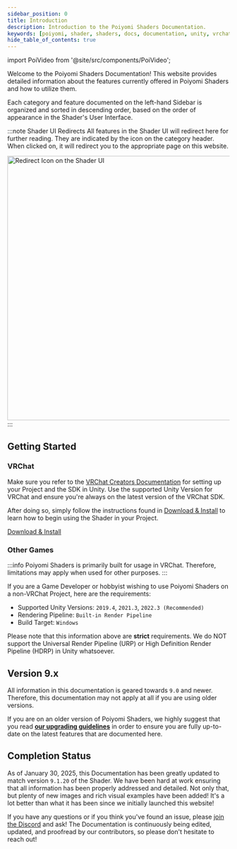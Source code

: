 ```yaml
---
sidebar_position: 0
title: Introduction
description: Introduction to the Poiyomi Shaders Documentation.
keywords: [poiyomi, shader, shaders, docs, documentation, unity, vrchat]
hide_table_of_contents: true
---
```

import PoiVideo from '@site/src/components/PoiVideo';

Welcome to the Poiyomi Shaders Documentation! This website provides detailed information about the features currently offered in Poiyomi Shaders and how to utilize them.

Each category and feature documented on the left-hand Sidebar is organized and sorted in descending order, based on the order of appearance in the Shader's User Interface.

:::note Shader UI Redirects
All features in the Shader UI will redirect here for further reading. They are indicated by the <FAIcon icon="fa-solid fa-circle-question"/> icon on the category header. When clicked on, it will redirect you to the appropriate page on this website.

<a>
<img src="/img/general/UIRedirect.png" alt="Redirect Icon on the Shader UI" width="600px"/>
</a>
:::

## Getting Started

### VRChat

Make sure you refer to the [VRChat Creators Documentation](https://creators.vrchat.com/sdk/) for setting up your Project and the SDK in Unity. Use the supported Unity Version for VRChat and ensure you're always on the latest version of the VRChat SDK.

After doing so, simply follow the instructions found in [Download & Install](/download) to learn how to begin using the Shader in your Project.

<a class="button button--primary" href="/download">Download & Install</a>

### Other Games

:::info
Poiyomi Shaders is primarily built for usage in VRChat. Therefore, limitations may apply when used for other purposes.
:::

If you are a Game Developer or hobbyist wishing to use Poiyomi Shaders on a non-VRChat Project, here are the requirements:
- Supported Unity Versions: `2019.4`, `2021.3`, `2022.3 (Recommended)`
- Rendering Pipeline: `Built-in Render Pipeline`
- Build Target: `Windows`

Please note that this information above are **strict** requirements. We do NOT support the Universal Render Pipeline (URP) or High Definition Render Pipeline (HDRP) in Unity whatsoever.

## Version 9.x

All information in this documentation is geared towards `9.0` and newer. Therefore, this documentation may not apply at all if you are using older versions.

If you are on an older version of Poiyomi Shaders, we highly suggest that you read [**our upgrading guidelines**](/docs/general/upgrade/upgrade.md) in order to ensure you are fully up-to-date on the latest features that are documented here.

## Completion Status

As of January 30, 2025, this Documentation has been greatly updated to match version `9.1.20` of the Shader. We have been hard at work ensuring that all information has been properly addressed and detailed. Not only that, but plenty of new images and rich visual examples have been added! It's a lot better than what it has been since we initially launched this website!

If you have any questions or if you think you've found an issue, please [join the Discord](https://discord.gg/poiyomi) and ask! The Documentation is continuously being edited, updated, and proofread by our contributors, so please don't hesitate to reach out!
